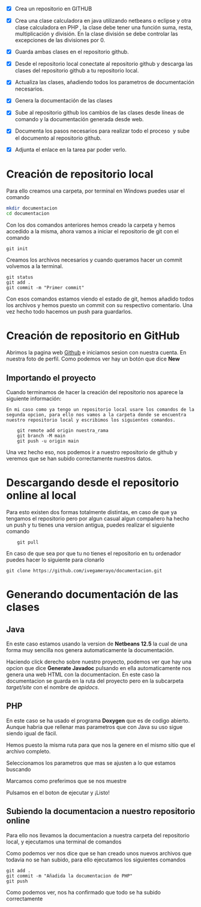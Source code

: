 - [x] Crea un repositorio en GITHUB 

- [x] Crea una clase calculadora en java utilizando netbeans o eclipse y otra clase calculadora en PHP , la clase debe tener una función suma, resta, multiplicación y división. En la clase división se debe controlar las excepciones de las divisiones por 0. 

- [x] Guarda ambas clases en el repositorio github. 

- [x] Desde el repositorio local conectate al repositorio github y descarga las clases del repositorio github a tu repositorio local.

- [x] Actualiza las clases, añadiendo todos los parametros de documentación necesarios. 

- [x] Genera la documentación de las clases

- [x] Sube al repositorio github los cambios de las clases desde líneas de comando y la documentación generada desde web. 

- [x] Documenta los pasos necesarios para realizar todo el proceso  y sube el documento al repositorio github. 

- [x] Adjunta el enlace en la tarea par poder verlo.

# Creación de repositorio local
Para ello creamos una carpeta, por terminal en Windows puedes usar el comando
```bash
mkdir documentacion
cd documentacion
```
Con los dos comandos anteriores hemos creado la carpeta y hemos accedido a la misma, ahora vamos a iniciar el repositorio de git con el comando

```git
git init
```

Creamos los archivos necesarios y cuando queramos hacer un commit volvemos a la terminal.

```git
git status
git add .
git commit -m "Primer commit"
```

Con esos comandos estamos viendo el estado de git, hemos añadido todos los archivos y hemos puesto un commit con su respectivo comentario. Una vez hecho todo hacemos un push para guardarlos.


# Creación de repositorio en GitHub
Abrimos la pagina web [Github](https://github.com) e iniciamos sesion con nuestra cuenta. En nuestra foto de perfil. Como podemos ver hay un botón que dice **New**


## Importando el proyecto
Cuando terminamos de hacer la creación del repositorio nos aparece la siguiente información:

	En mi caso como ya tengo un repositorio local usare los comandos de la segunda opcion, para ello nos vamos a la carpeta donde se encuentra nuestro repositorio local y escribimos los siguientes comandos.

```git
	git remote add origin nuestra_rama
	git branch -M main
	git push -u origin main
```


Una vez hecho eso, nos podemos ir a nuestro repositorio de github y veremos que se han subido correctamente nuestros datos.


# Descargando desde el repositorio online al local

Para esto existen dos formas totalmente distintas, en caso de que ya tengamos el repositorio pero por algun casual algun compañero ha hecho un push y tu tienes una version antigua, puedes realizar el siguiente comando

```git
	git pull
```

En caso de que sea por que tu no tienes el repositorio en tu ordenador puedes hacer lo siguiente para clonarlo

```git 
git clone https://github.com/ivegamerayo/documentacion.git
```

# Generando documentación de las clases
## Java
En este caso estamos usando la version de __Netbeans 12.5__ la cual de una forma muy sencilla nos genera automaticamente la documentación.


Haciendo click derecho sobre nuestro proyecto, podemos ver que hay una opcion que dice __Generate Javadoc__ pulsando en ella automaticamente nos genera una web HTML con la documentacion. En este caso la documentacion se guarda en la ruta del proyecto pero en la subcarpeta _target/site_ con el nombre de _apidocs_.

## PHP
En este caso se ha usado el programa __Doxygen__ que es de codigo abierto. Aunque habria que rellenar mas parametros que con Java su uso sigue siendo igual de fácil.

Hemos puesto la misma ruta para que nos la genere en el mismo sitio que el archivo completo.

Seleccionamos los parametros que mas se ajusten a lo que estamos buscando

Marcamos como preferimos que se nos muestre

Pulsamos en el boton de ejecutar y ¡Listo!

## Subiendo la documentacion a nuestro repositorio online
Para ello nos llevamos la documentacion a nuestra carpeta del repositorio local, y ejecutamos una terminal de comandos

Como podemos ver nos dice que se han creado unos nuevos archivos que todavia no se han subido, para ello ejecutamos los siguientes comandos

```git
git add .
git commit -m "Añadida la documentacion de PHP"
git push
```
Como podemos ver, nos ha confirmado que todo se ha subido correctamente

